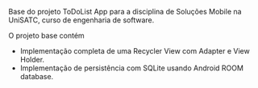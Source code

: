 Base do projeto ToDoList App para a disciplina de Soluções Mobile na UniSATC, curso de engenharia de software.

O projeto base contém
  - Implementação completa de uma Recycler View com Adapter e View Holder.
  - Implementação de persistência com SQLite usando Android ROOM database.

